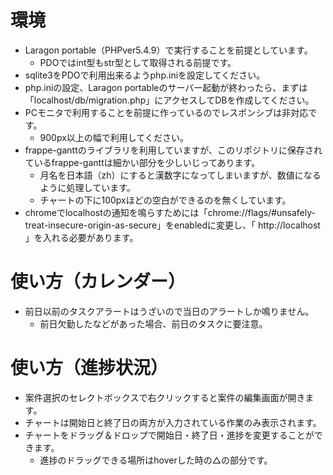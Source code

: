 # 環境
- Laragon portable（PHPver5.4.9）で実行することを前提としています。
  - PDOではint型もstr型として取得される前提です。
- sqlite3をPDOで利用出来るようphp.iniを設定してください。
- php.iniの設定、Laragon portableのサーバー起動が終わったら、まずは「localhost/db/migration.php」にアクセスしてDBを作成してください。
- PCモニタで利用することを前提に作っているのでレスポンシブは非対応です。
  - 900px以上の幅で利用してください。
- frappe-ganttのライブラリを利用していますが、このリポジトリに保存されているfrappe-ganttは細かい部分を少しいじってあります。
  - 月名を日本語（zh）にすると漢数字になってしまいますが、数値になるように処理しています。
  - チャートの下に100pxほどの空白ができるのを無くしています。
- chromeでlocalhostの通知を鳴らすためには「chrome://flags/#unsafely-treat-insecure-origin-as-secure」をenabledに変更し、「 http://localhost 」を入れる必要があります。
# 使い方（カレンダー）
- 前日以前のタスクアラートはうざいので当日のアラートしか鳴りません。
  - 前日欠勤したなどがあった場合、前日のタスクに要注意。
# 使い方（進捗状況）
- 案件選択のセレクトボックスで右クリックすると案件の編集画面が開きます。
- チャートは開始日と終了日の両方が入力されている作業のみ表示されます。
- チャートをドラッグ＆ドロップで開始日・終了日・進捗を変更することができます。
  - 進捗のドラッグできる場所はhoverした時の△の部分です。
